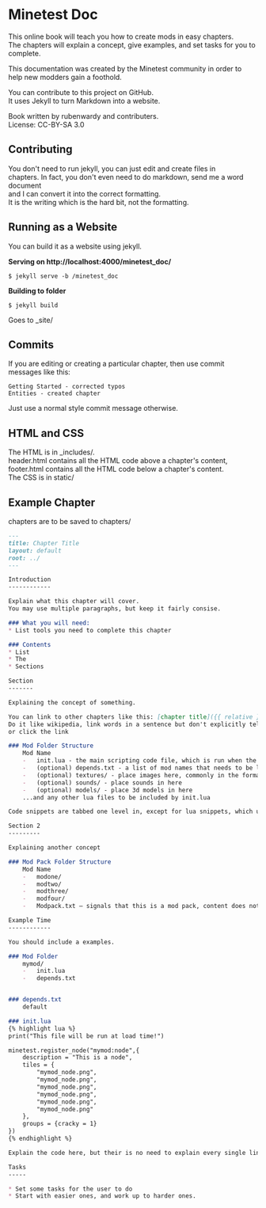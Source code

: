 Minetest Doc
============

This online book will teach you how to create mods in easy chapters.  
The chapters will explain a concept, give examples, and set tasks for you to complete.

This documentation was created by the Minetest community in order to  
help new modders gain a foothold.

You can contribute to this project on GitHub.  
It uses Jekyll to turn Markdown into a website.

Book written by rubenwardy and contributers.  
License: CC-BY-SA 3.0

Contributing
------------

You don't need to run jekyll, you can just edit and create files in  
chapters. In fact, you don't even need to do markdown, send me a word document  
and I can convert it into the correct formatting.  
It is the writing which is the hard bit, not the formatting.

Running as a Website
--------------------

You can build it as a website using jekyll.

**Serving on http://localhost:4000/minetest_doc/**

```
$ jekyll serve -b /minetest_doc
```

**Building to folder**

```
$ jekyll build
```

Goes to _site/

Commits
-------

If you are editing or creating a particular chapter, then use commit messages like this:

```
Getting Started - corrected typos
Entities - created chapter
```

Just use a normal style commit message otherwise.

HTML and CSS
------------

The HTML is in _includes/.  
header.html contains all the HTML code above a chapter's content,  
footer.html contains all the HTML code below a chapter's content.  
The CSS is in static/

Example Chapter
---------------

chapters are to be saved to chapters/

```Markdown
---
title: Chapter Title
layout: default
root: ../
---

Introduction
------------

Explain what this chapter will cover.
You may use multiple paragraphs, but keep it fairly consise.

### What you will need:
* List tools you need to complete this chapter

### Contents
* List
* The
* Sections

Section
-------

Explaining the concept of something.

You can link to other chapters like this: [chapter title]({{ relative }}/chaptertitle/).//
Do it like wikipedia, link words in a sentence but don't explicitly tell the user to view it//
or click the link

### Mod Folder Structure
	Mod Name
	-	init.lua - the main scripting code file, which is run when the game loads.
	-	(optional) depends.txt - a list of mod names that needs to be loaded before this mod.
	-	(optional) textures/ - place images here, commonly in the format modname_itemname.png
	-	(optional) sounds/ - place sounds in here
	-	(optional) models/ - place 3d models in here
	...and any other lua files to be included by init.lua

Code snippets are tabbed one level in, except for lua snippets, which use a code highligter.

Section 2
---------

Explaining another concept

### Mod Pack Folder Structure
	Mod Name
	-	modone/
	-	modtwo/
	-	modthree/
	-	modfour/
	-	Modpack.txt – signals that this is a mod pack, content does not matter

Example Time
------------

You should include a examples.

### Mod Folder
	mymod/
	-	init.lua
	-	depends.txt


### depends.txt
	default

### init.lua
{% highlight lua %}
print("This file will be run at load time!")

minetest.register_node("mymod:node",{
	description = "This is a node",
	tiles = {
		"mymod_node.png",
		"mymod_node.png",
		"mymod_node.png",
		"mymod_node.png",
		"mymod_node.png",
		"mymod_node.png"
	},
	groups = {cracky = 1}
})
{% endhighlight %}

Explain the code here, but their is no need to explain every single line

Tasks
-----

* Set some tasks for the user to do
* Start with easier ones, and work up to harder ones.


```
